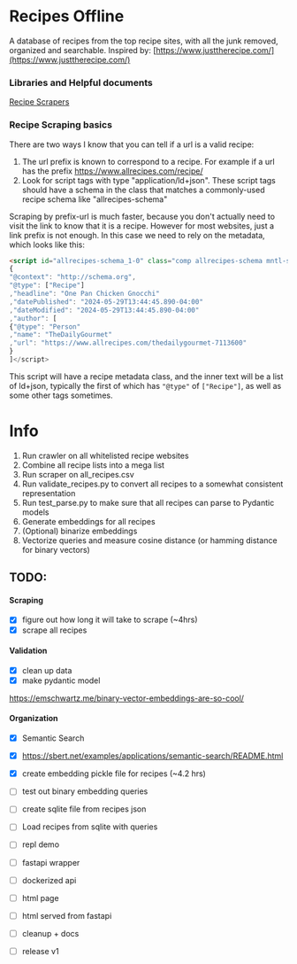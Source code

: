 # Recipes Offline

A database of recipes from the top recipe sites, with all the junk removed, organized and searchable.
Inspired by: [https://www.justtherecipe.com/](https://www.justtherecipe.com/)

### Libraries and Helpful documents

[Recipe Scrapers](https://github.com/hhursev/recipe-scrapers)

### Recipe Scraping basics

There are two ways I know that you can tell if a url is a valid recipe:

1. The url prefix is known to correspond to a recipe. For example if a url has the prefix https://www.allrecipes.com/recipe/ 
2. Look for script tags with type "application/ld+json". These script tags should have a schema in the class that matches a commonly-used recipe schema like "allrecipes-schema"

Scraping by prefix-url is much faster, because you don't actually need to visit the link to know that it is a recipe. However for most websites, just a link prefix is not enough. In this case we need to rely on the metadata, which looks like this:

```html
<script id="allrecipes-schema_1-0" class="comp allrecipes-schema mntl-schema-unified" type="application/ld+json">[
{
"@context": "http://schema.org",
"@type": ["Recipe"]
,"headline": "One Pan Chicken Gnocchi"
,"datePublished": "2024-05-29T13:44:45.890-04:00"
,"dateModified": "2024-05-29T13:44:45.890-04:00"
,"author": [
{"@type": "Person"
,"name": "TheDailyGourmet"
,"url": "https://www.allrecipes.com/thedailygourmet-7113600"
}
]</script>
```

This script will have a recipe metadata class, and the inner text will be a list of ld+json, typically the first of which has `"@type"` of `["Recipe"]`, as well as some other tags sometimes.


# Info

1. Run crawler on all whitelisted recipe websites
2. Combine all recipe lists into a mega list
3. Run scraper on all_recipes.csv
4. Run validate_recipes.py to convert all recipes to a somewhat consistent representation
5. Run test_parse.py to make sure that all recipes can parse to Pydantic models
6. Generate embeddings for all recipes
7. (Optional) binarize embeddings
8. Vectorize queries and measure cosine distance (or hamming distance for binary vectors)

## TODO:

#### Scraping
- [x] figure out how long it will take to scrape (~4hrs)
- [x] scrape all recipes

#### Validation
- [x] clean up data
- [x] make pydantic model

https://emschwartz.me/binary-vector-embeddings-are-so-cool/

#### Organization
- [x] Semantic Search
 - [x] https://sbert.net/examples/applications/semantic-search/README.html
- [x] create embedding pickle file for recipes (~4.2 hrs)
- [ ] test out binary embedding queries
- [ ] create sqlite file from recipes json
- [ ] Load recipes from sqlite with queries
- [ ] repl demo

- [ ] fastapi wrapper
- [ ] dockerized api
- [ ] html page
- [ ] html served from fastapi
- [ ] cleanup + docs
- [ ] release v1